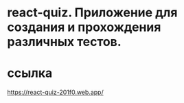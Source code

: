 # react-quiz. Приложение для создания и прохождения различных тестов.

# ссылка
https://react-quiz-201f0.web.app/
